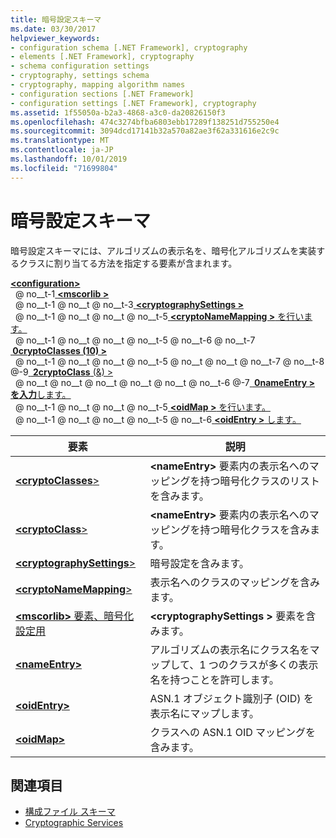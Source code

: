 ```yaml
---
title: 暗号設定スキーマ
ms.date: 03/30/2017
helpviewer_keywords:
- configuration schema [.NET Framework], cryptography
- elements [.NET Framework], cryptography
- schema configuration settings
- cryptography, settings schema
- cryptography, mapping algorithm names
- configuration sections [.NET Framework]
- configuration settings [.NET Framework], cryptography
ms.assetid: 1f55050a-b2a3-4868-a3c0-da20826150f3
ms.openlocfilehash: 474c3274bfba6803ebb17289f138251d755250e4
ms.sourcegitcommit: 3094dcd17141b32a570a82ae3f62a331616e2c9c
ms.translationtype: MT
ms.contentlocale: ja-JP
ms.lasthandoff: 10/01/2019
ms.locfileid: "71699804"
---
```

# <a name="cryptography-settings-schema"></a>暗号設定スキーマ
暗号設定スキーマには、アルゴリズムの表示名を、暗号化アルゴリズムを実装するクラスに割り当てる方法を指定する要素が含まれます。  
  
[ **\<configuration>** ](../configuration-element.md)  
&nbsp; @ no__t-1[ **\<mscorlib >** ](mscorlib-element-for-cryptography-settings.md)  
&nbsp; @ no__t-1 @ no__t @ no__t-3[ **\<cryptographySettings >** ](cryptographysettings-element.md)  
&nbsp; @ no__t-1 @ no__t @ no__t @ no__t-5[ **\<cryptoNameMapping >** を行います。](cryptonamemapping-element.md)  
&nbsp; @ no__t-1 @ no__t @ no__t @ no__t-5 @ no__t-6 @ no__t-7[ **&nbsp;0cryptoClasses (10) >** ](cryptoclasses-element.md)  
&nbsp; @ no__t-1 @ no__t @ no__t @ no__t-5 @ no__t @ no__t @ no__t-7 @ no__t-8 @-9[ **&nbsp;2cryptoClass** (&) >](cryptoclass-element.md)  
&nbsp; @ no__t @ no__t @ no__t @ no__t @ no__t @ no__t-6 @-7[ **&nbsp;0nameEntry > を入力**します。](nameentry-element.md)  
&nbsp; @ no__t-1 @ no__t @ no__t @ no__t-5[ **\<oidMap >** を行います。](oidmap-element.md)  
&nbsp; @ no__t-1 @ no__t @ no__t @ no__t-5 @ no__t-6[ **\<oidEntry >** します。](oidentry-element.md)  
  
|要素|説明|  
|-------------|-----------------|  
|[ **\<cryptoClasses**>](cryptoclasses-element.md)|**\<nameEntry>** 要素内の表示名へのマッピングを持つ暗号化クラスのリストを含みます。|  
|[ **\<cryptoClass**>](cryptoclass-element.md)|**\<nameEntry>** 要素内の表示名へのマッピングを持つ暗号化クラスを含みます。|  
|[ **\<cryptographySettings**>](cryptographysettings-element.md)|暗号設定を含みます。|  
|[ **\<cryptoNameMapping**>](cryptonamemapping-element.md)|表示名へのクラスのマッピングを含みます。|  
|[ **\<mscorlib>** 要素、暗号化設定用](mscorlib-element-for-cryptography-settings.md)|**\<cryptographySettings >** 要素を含みます。|  
|[ **\<nameEntry>** ](nameentry-element.md)|アルゴリズムの表示名にクラス名をマップして、1 つのクラスが多くの表示名を持つことを許可します。|  
|[ **\<oidEntry>** ](oidentry-element.md)|ASN.1 オブジェクト識別子 (OID) を表示名にマップします。|  
|[ **\<oidMap>** ](oidmap-element.md)|クラスへの ASN.1 OID マッピングを含みます。|  
  
## <a name="see-also"></a>関連項目

- [構成ファイル スキーマ](../index.md)
- [Cryptographic Services](../../../../standard/security/cryptographic-services.md)
